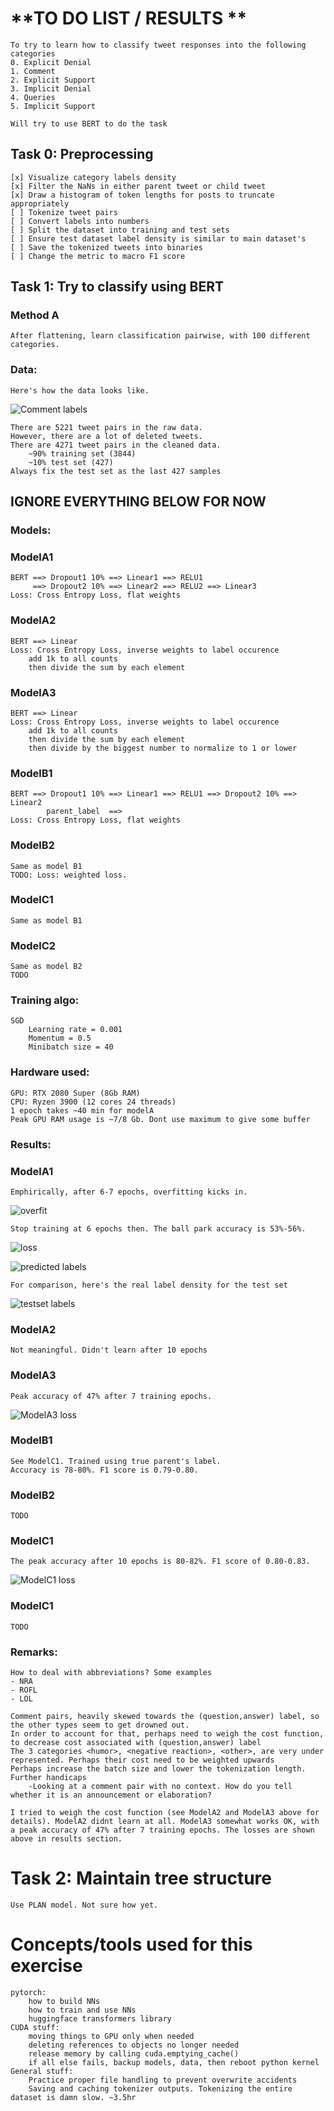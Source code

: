 # **TO DO LIST / RESULTS **
    To try to learn how to classify tweet responses into the following categories
    0. Explicit Denial
    1. Comment
    2. Explicit Support
    3. Implicit Denial
    4. Queries
    5. Implicit Support
    
    Will try to use BERT to do the task    

## **Task 0: Preprocessing**
    [x] Visualize category labels density
    [x] Filter the NaNs in either parent tweet or child tweet
    [x] Draw a histogram of token lengths for posts to truncate appropriately
    [ ] Tokenize tweet pairs
    [ ] Convert labels into numbers
    [ ] Split the dataset into training and test sets
    [ ] Ensure test dataset label density is similar to main dataset's
    [ ] Save the tokenized tweets into binaries    
    [ ] Change the metric to macro F1 score

## **Task 1: Try to classify using BERT**


### Method A
    After flattening, learn classification pairwise, with 100 different categories.
    
### **Data:**
    Here's how the data looks like.

![Comment labels](./data/label_density.png)
        
    There are 5221 tweet pairs in the raw data. 
    However, there are a lot of deleted tweets.
    There are 4271 tweet pairs in the cleaned data.
        ~90% training set (3844)
        ~10% test set (427)
    Always fix the test set as the last 427 samples
    
## IGNORE EVERYTHING BELOW FOR NOW

### **Models:**
    
    
### ModelA1
    BERT ==> Dropout1 10% ==> Linear1 ==> RELU1
         ==> Dropout2 10% ==> Linear2 ==> RELU2 ==> Linear3
    Loss: Cross Entropy Loss, flat weights
    
### ModelA2
    BERT ==> Linear
    Loss: Cross Entropy Loss, inverse weights to label occurence
        add 1k to all counts
        then divide the sum by each element
        
### ModelA3
    BERT ==> Linear
    Loss: Cross Entropy Loss, inverse weights to label occurence
        add 1k to all counts
        then divide the sum by each element
        then divide by the biggest number to normalize to 1 or lower
    
### ModelB1 
    BERT ==> Dropout1 10% ==> Linear1 ==> RELU1 ==> Dropout2 10% ==> Linear2
            parent_label  ==>
    Loss: Cross Entropy Loss, flat weights
    
### ModelB2
    Same as model B1
    TODO: Loss: weighted loss. 

### ModelC1
    Same as model B1
    
### ModelC2
    Same as model B2
    TODO

### **Training algo:**
    SGD
        Learning rate = 0.001
        Momentum = 0.5
        Minibatch size = 40

### **Hardware used:**
    GPU: RTX 2080 Super (8Gb RAM)
    CPU: Ryzen 3900 (12 cores 24 threads)
    1 epoch takes ~40 min for modelA
    Peak GPU RAM usage is ~7/8 Gb. Dont use maximum to give some buffer

### **Results:**

### ModelA1
    Emphirically, after 6-7 epochs, overfitting kicks in. 
    
![overfit](./results/MODELA/modelA1_overfitting.png)

    Stop training at 6 epochs then. The ball park accuracy is 53%-56%.

![loss](./results/MODELA/modelA1_losses_6epochs.png)

![predicted labels](./results/MODELA/modelA1_predicted_labels_6_epochs.png)

    For comparison, here's the real label density for the test set
![testset labels](./results/testset_labels.png)
    
### ModelA2
    Not meaningful. Didn't learn after 10 epochs
    
### ModelA3
    Peak accuracy of 47% after 7 training epochs. 

![ModelA3 loss](./results/MODELA/modelA3_losses.png)

    
### ModelB1
    See ModelC1. Trained using true parent's label.
    Accuracy is 78-80%. F1 score is 0.79-0.80.
    
### ModelB2
    TODO
    
### ModelC1
    The peak accuracy after 10 epochs is 80-82%. F1 score of 0.80-0.83.
![ModelC1 loss](./results/MODELB/modelC1_losses_10epochs.png)

### ModelC1
    TODO
    
### **Remarks:**
    How to deal with abbreviations? Some examples
    - NRA
    - ROFL
    - LOL
    
    Comment pairs, heavily skewed towards the (question,answer) label, so the other types seem to get drowned out.
    In order to account for that, perhaps need to weigh the cost function, to decrease cost associated with (question,answer) label
    The 3 categories <humor>, <negative reaction>, <other>, are very under represented. Perhaps their cost need to be weighted upwards
    Perhaps increase the batch size and lower the tokenization length.
    Further handicaps
        -Looking at a comment pair with no context. How do you tell whether it is an announcement or elaboration?
        
    I tried to weigh the cost function (see ModelA2 and ModelA3 above for details). ModelA2 didnt learn at all. ModelA3 somewhat works OK, with a peak accuracy of 47% after 7 training epochs. The losses are shown above in results section.
    
    
# Task 2: Maintain tree structure 
    Use PLAN model. Not sure how yet.


# Concepts/tools used for this exercise
    pytorch: 
        how to build NNs
        how to train and use NNs
        huggingface transformers library
    CUDA stuff: 
        moving things to GPU only when needed
        deleting references to objects no longer needed
        release memory by calling cuda.emptying_cache()
        if all else fails, backup models, data, then reboot python kernel
    General stuff:
        Practice proper file handling to prevent overwrite accidents
        Saving and caching tokenizer outputs. Tokenizing the entire dataset is damn slow. ~3.5hr
    